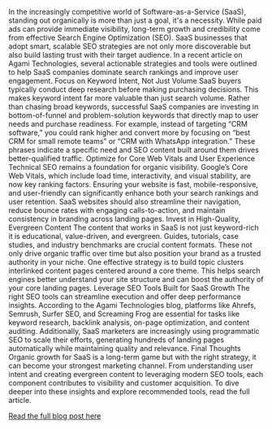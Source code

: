 In the increasingly competitive world of Software-as-a-Service (SaaS), standing out organically is more than just a goal, it's a necessity. While paid ads can provide immediate visibility, long-term growth and credibility come from effective Search Engine Optimization (SEO). SaaS businesses that adopt smart, scalable SEO strategies are not only more discoverable but also build lasting trust with their target audience.
In a recent article on Agami Technologies, several actionable strategies and tools were outlined to help SaaS companies dominate search rankings and improve user engagement.
Focus on Keyword Intent, Not Just Volume
SaaS buyers typically conduct deep research before making purchasing decisions. This makes keyword intent far more valuable than just search volume. Rather than chasing broad keywords, successful SaaS companies are investing in bottom-of-funnel and problem-solution keywords that directly map to user needs and purchase readiness.
For example, instead of targeting “CRM software,” you could rank higher and convert more by focusing on “best CRM for small remote teams” or “CRM with WhatsApp integration.” These phrases indicate a specific need and SEO content built around them drives better-qualified traffic.
Optimize for Core Web Vitals and User Experience
Technical SEO remains a foundation for organic visibility. Google’s Core Web Vitals, which include load time, interactivity, and visual stability, are now key ranking factors. Ensuring your website is fast, mobile-responsive, and user-friendly can significantly enhance both your search rankings and user retention.
SaaS websites should also streamline their navigation, reduce bounce rates with engaging calls-to-action, and maintain consistency in branding across landing pages.
Invest in High-Quality, Evergreen Content
The content that works in SaaS is not just keyword-rich it is educational, value-driven, and evergreen. Guides, tutorials, case studies, and industry benchmarks are crucial content formats. These not only drive organic traffic over time but also position your brand as a trusted authority in your niche.
One effective strategy is to build topic clusters interlinked content pages centered around a core theme. This helps search engines better understand your site structure and can boost the authority of your core landing pages.
Leverage SEO Tools Built for SaaS Growth
The right SEO tools can streamline execution and offer deep performance insights. According to the Agami Technologies blog, platforms like Ahrefs, Semrush, Surfer SEO, and Screaming Frog are essential for tasks like keyword research, backlink analysis, on-page optimization, and content auditing.
Additionally, SaaS marketers are increasingly using programmatic SEO to scale their efforts, generating hundreds of landing pages automatically while maintaining quality and relevance.
Final Thoughts
Organic growth for SaaS is a long-term game but with the right strategy, it can become your strongest marketing channel. From understanding user intent and creating evergreen content to leveraging modern SEO tools, each component contributes to visibility and customer acquisition.
To dive deeper into these insights and explore recommended tools, read the full article.

<a href="https://agamitechnologies.com/blog/saas-seo-strategies-and-tools-to-boost-organic-marketing">Read the full blog post here</a>
